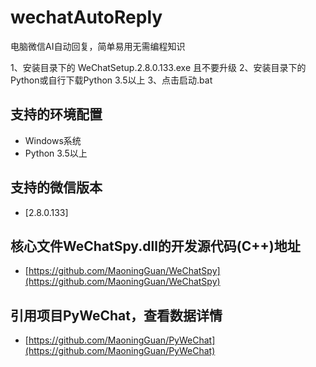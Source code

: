 # wechatAutoReply
电脑微信AI自动回复，简单易用无需编程知识


1、安装目录下的 WeChatSetup.2.8.0.133.exe 且不要升级
2、安装目录下的Python或自行下载Python 3.5以上
3、点击启动.bat

## 支持的环境配置
* Windows系统
* Python 3.5以上

## 支持的微信版本
* [2.8.0.133]

## 核心文件WeChatSpy.dll的开发源代码(C++)地址
* [https://github.com/MaoningGuan/WeChatSpy](https://github.com/MaoningGuan/WeChatSpy)
## 引用项目PyWeChat，查看数据详情
* [https://github.com/MaoningGuan/PyWeChat](https://github.com/MaoningGuan/PyWeChat)
